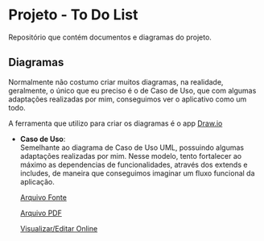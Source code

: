 # Projeto - To Do List
Repositório que contém documentos e diagramas do projeto.

## Diagramas
Normalmente não costumo criar muitos diagramas, na realidade, geralmente, o
único que eu preciso é o de Caso de Uso, que com algumas adaptações realizadas
por mim, conseguimos ver o aplicativo como um todo.

A ferramenta que utilizo para criar os diagramas é o app
[Draw.io](https://www.draw.io/)

- **Caso de Uso**:  
  Semelhante ao diagrama de Caso de Uso UML, possuindo algumas adaptações 
  realizadas por mim. Nesse modelo, tento fortalecer ao máximo as dependencias
  de funcionalidades, através dos extends e includes, de maneira que conseguimos imaginar um fluxo funcional da aplicação.

  [Arquivo Fonte](../blob/master/Diagramas/Arquivos%20Fonte/Caso%20De%20Uso.drawio/?target=_blank)
  
  [Arquivo PDF](../blob/master/Diagramas/PDF/Caso%20De%20Uso.pdf/?target=_blank)
  
  [Visualizar/Editar Online](https://www.draw.io/?lightbox=1&highlight=0000ff&edit=_blank&layers=1&nav=1&title=Caso%20De%20Uso.drawio#R7VpRd5MwFP41POohpKXt48Y6fZgedeo2XzxZSSEukJ4QVrpfb4BQwLCOqS3RdS8jN7mEfF%2B%2Be8MtFvSi7A1Hq%2FAd8zG1HNvPLHhmOQ5wR7b8l1s2pWU6mpWGgBNfDaoNl%2BQBK6PyC1Li46Q1UDBGBVm1jQsWx3ghWjbEOVu3hy0Zbc%2B6QgHWDJcLRHXrFfFFqKzAndUdbzEJQjX11JmUHRGqBquVJCHy2bphgnMLepwxUV5FmYdpDl6FS%2Bl3%2Fkjv9sE4jkUfh49Xdxl%2Bf77%2BnpHzk%2BtsQT99Q6%2FG5V3uEU3VgtXDik2FAPYlIKrJuAhZwGJE57X1lLM09nE%2BjS1b9ZgLxlbSCKTxBxZio9hFqWDSFIqIqt5yznyiR9emTAlL%2BQLvWFC1RxAPsNgxztkyILcuZhEWfCP9OKZIkPv2cyC1h4LtuBpmeaGQfgbqQEP9S5JaHrROACdMY0DunFV%2BmUb0ZCEYl4jdYy6I3KUX6BbTDywhgrBYDrllQrBIDqB5xyla3AUFOx6juZ%2B8G1wWf417nFAS5L4iZ6tJC0sFJTH2ttKyt1zlvjjbzZaOrnJw4Gu171RQcGbTyrKuRQaVcMKGvFx7T5RMOoTgoihHhIpi2e2WjTOBYz%2BxctWprqA1sGoVDrdcXinL4fXloyQs%2FP%2By2JyeYnOHFJujMTtfYpEiyYjtIQmN4KwPTZTKnJPTsQ6JwJcrVECzlmmvK5j9kUAA0BUCOxQCRh0SmexLItOjRJ4vEbenROCgEhnti9qXR%2BRj0j4Qk3vLYy%2BQyUHTlrsjbV2wgMSG5SzYcaobPmc5s6MenjzF9RbEdNDQpiviK0lSRMmDOssJHDBO5MSmK2M0Gl4ZsONcLLtS0sLSeCjH065XxwNDaetQ%2BkQgk5Ecj4xEsqsete9wHbPY7Pg87Rmfod1N%2BWHiM9Tjcw%2FuzKAOZ0RcK%2Ff8%2BqZhP8saHWebqhFLzK6rYXnjptlTOxWtymv4LeIMmsL1EoKqwPwaK42KjEakaz3FNF8HWCoMSzB6qgbu8AkGHCsdTwaTWc9YAgatWYEhjgr%2FK5PD1qz04%2FORyd9lctD8Dg8VXV%2F8ga%2Fvfhi2ZKMX35rHvc9y3UvT3osns4mBZUygfzFQF2v%2BERxNOEUDvejlsWhFsTB3RwLbNrGyDjreSKqil5E46jvShBcS53iMfbq60fejrtmQyc7RY3Tr94lSFMmgGhi7hw0lsll%2F4Fj0NT4ThfOf/?target=_blank)